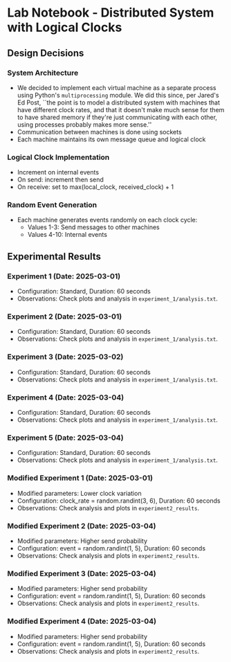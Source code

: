 # Lab Notebook - Distributed System with Logical Clocks

## Design Decisions

### System Architecture
- We decided to implement each virtual machine as a separate process using Python's `multiprocessing` module. We did this since, per Jared's Ed Post, ``the point is to model a distributed system with machines that have different clock rates, and that it doesn't make much sense for them to have shared memory if they're just communicating with each other, using processes probably makes more sense.''
- Communication between machines is done using sockets
- Each machine maintains its own message queue and logical clock

### Logical Clock Implementation
- Increment on internal events
- On send: increment then send
- On receive: set to max(local_clock, received_clock) + 1

### Random Event Generation
- Each machine generates events randomly on each clock cycle:
  - Values 1-3: Send messages to other machines
  - Values 4-10: Internal events

## Experimental Results

### Experiment 1 (Date: 2025-03-01)
- Configuration: Standard, Duration: 60 seconds
- Observations: Check plots and analysis in `experiment_1/analysis.txt`.

### Experiment 2 (Date: 2025-03-01)
- Configuration: Standard, Duration: 60 seconds
- Observations: Check plots and analysis in `experiment_1/analysis.txt`.

### Experiment 3 (Date: 2025-03-02)
- Configuration: Standard, Duration: 60 seconds
- Observations: Check plots and analysis in `experiment_1/analysis.txt`.

### Experiment 4 (Date: 2025-03-04)
- Configuration: Standard, Duration: 60 seconds
- Observations: Check plots and analysis in `experiment_1/analysis.txt`.

### Experiment 5 (Date: 2025-03-04)
- Configuration: Standard, Duration: 60 seconds
- Observations: Check plots and analysis in `experiment_1/analysis.txt`.

### Modified Experiment 1 (Date: 2025-03-01)
- Modified parameters: Lower clock variation
- Configuration: clock_rate = random.randint(3, 6), Duration: 60 seconds
- Observations: Check analysis and plots in `experiment2_results`.

### Modified Experiment 2 (Date: 2025-03-04)
- Modified parameters: Higher send probability
- Configuration: event = random.randint(1, 5), Duration: 60 seconds
- Observations: Check analysis and plots in `experiment2_results`.

### Modified Experiment 3 (Date: 2025-03-04)
- Modified parameters: Higher send probability
- Configuration: event = random.randint(1, 5), Duration: 60 seconds
- Observations: Check analysis and plots in `experiment2_results`.

### Modified Experiment 4 (Date: 2025-03-04)
- Modified parameters: Higher send probability
- Configuration: event = random.randint(1, 5), Duration: 60 seconds
- Observations: Check analysis and plots in `experiment2_results`.
